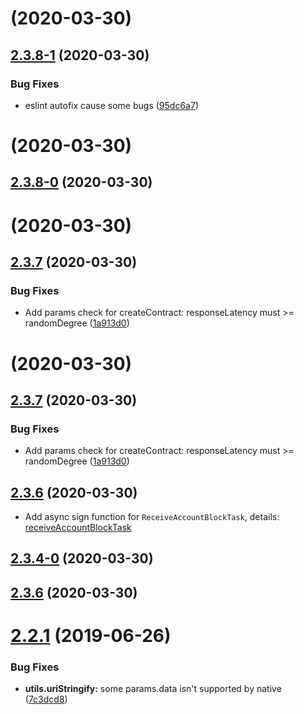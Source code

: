 # [](https://github.com/vitelabs/vite.js/compare/v2.3.8-1...v) (2020-03-30)



## [2.3.8-1](https://github.com/vitelabs/vite.js/compare/v2.3.8-0...v2.3.8-1) (2020-03-30)


### Bug Fixes

* eslint autofix cause some bugs ([95dc6a7](https://github.com/vitelabs/vite.js/commit/95dc6a78e13607b85b84ed7f8996cf43f6f9c512))



# [](https://github.com/vitelabs/vite.js/compare/v2.3.8-0...v) (2020-03-30)



## [2.3.8-0](https://github.com/vitelabs/vite.js/compare/v2.3.7...v2.3.8-0) (2020-03-30)



# [](https://github.com/vitelabs/vite.js/compare/v2.3.7...v) (2020-03-30)



## [2.3.7](https://github.com/vitelabs/vite.js/compare/v2.3.6...v2.3.7) (2020-03-30)


### Bug Fixes

* Add params check for createContract: responseLatency must >= randomDegree ([1a913d0](https://github.com/vitelabs/vite.js/commit/1a913d01f8a398ff37213f0e747618fe240697fd))



# [](https://github.com/vitelabs/vite.js/compare/v2.3.7...v) (2020-03-30)



## [2.3.7](https://github.com/vitelabs/vite.js/compare/v2.3.6...v2.3.7) (2020-03-30)


### Bug Fixes

* Add params check for createContract: responseLatency must >= randomDegree ([1a913d0](https://github.com/vitelabs/vite.js/commit/1a913d0))



## [2.3.6](https://github.com/vitelabs/vite.js/compare/v2.3.6-alpha.5...v2.3.6) (2020-03-30)
* Add async sign function for `ReceiveAccountBlockTask`, details: [receiveAccountBlockTask](https://vite.wiki/api/vitejs/accountBlock/receiveAccountBlockTask.html#constructor)

## [2.3.4-0](https://github.com/vitelabs/vite.js/compare/v2.3.6...v2.3.4-0) (2020-03-30)



## [2.3.6](https://github.com/vitelabs/vite.js/compare/v2.3.6-alpha.5...v2.3.6) (2020-03-30)



# [2.2.1](https://github.com/vitelabs/vite.js/compare/v2.2.0...v2.1.0) (2019-06-26)


### Bug Fixes

* **utils.uriStringify:** some params.data isn't supported by native ([7c3dcd8](https://github.com/vitelabs/vite.js/commit/7c3dcd8))



